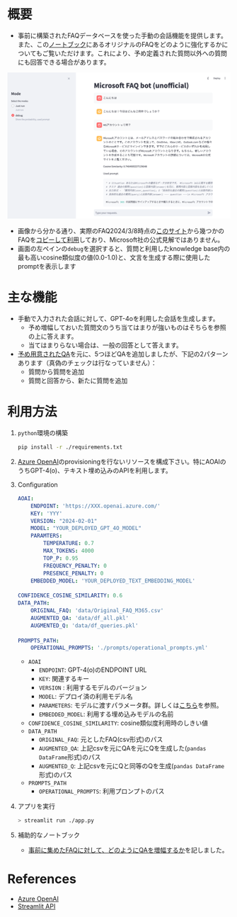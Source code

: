 # 概要

- 事前に構築されたFAQデータベースを使った手動の会話機能を提供します。また、この[ノートブック](./Question_Augment.ipynb)にあるオリジナルのFAQをどのように強化するかについてもご覧いただけます。これにより、予め定義された質問以外への質問にも回答できる場合があります。

![image](./images/screenshot.png)

- 画像から分かる通り、実際のFAQ2024/3/8時点の[このサイト](./https://www.microsoft.com/ja-jp/microsoft-365/microsoft-365-for-home-and-school-faq)から幾つかのFAQを[コピーして利用](./data/Original_FAQ_M365.csv)しており、Microsoft社の公式見解ではありません。
- 画面の左ペインの`debug`を選択すると、質問と利用したknowledge base内の最も高いcosine類似度の値(0.0-1.0)と、文言を生成する際に使用したpromptを表示します

# 主な機能

- 手動で入力された会話に対して、GPT-4oを利用した会話を生成します。
    - 予め増幅しておいた質問文のうち当てはまりが強いものはそちらを参照の上に答えます。
    - 当てはまりらない場合は、一般の回答として答えます。
- [予め用意されたQA](./data/Original_FAQ_M365.csv)を元に、5つほどQAを追加しましたが、下記の2パターンあります（真偽のチェックは行なっていません）：
    - 質問から質問を追加
    - 質問と回答から、新たに質問を追加

# 利用方法

1. `python`環境の構築

    ```sh
    pip install -r ./requirements.txt
    ```

2. [Azure OpenAI](https://learn.microsoft.com/ja-jp/azure/ai-services/openai/)のprovisioningを行ないリソースを構成下さい。特にAOAIのうちGPT-4(o)、テキスト埋め込みのAPIを利用します。

3. Configuration

    ```yml
    AOAI:
        ENDPOINT: 'https://XXX.openai.azure.com/'
        KEY: 'YYY'
        VERSION: "2024-02-01"
        MODEL: "YOUR_DEPLOYED_GPT_4O_MODEL"
        PARAMTERS: 
            TEMPERATURE: 0.7
            MAX_TOKENS: 4000
            TOP_P: 0.95
            FREQUENCY_PENALTY: 0
            PRESENCE_PENALTY: 0
        EMBEDDED_MODEL: 'YOUR_DEPLOYED_TEXT_EMBEDDING_MODEL'

    CONFIDENCE_COSINE_SIMILARITY: 0.6
    DATA_PATH:
        ORIGINAL_FAQ: 'data/Original_FAQ_M365.csv'
        AUGMENTED_QA: 'data/df_all.pkl'
        AUGMENTED_Q: 'data/df_queries.pkl'

    PROMPTS_PATH:
        OPERATIONAL_PROMPTS: './prompts/operational_prompts.yml'
    ```

    - `AOAI`
        - `ENDPOINT`: GPT-4(o)のENDPOINT URL
        - `KEY`: 関連するキー
        - `VERSION` : 利用するモデルのバージョン
        - `MODEL`: デプロイ済の利用モデル名
        - `PARAMETERS`: モデルに渡すパラメータ群。詳しくは[こちら](https://learn.microsoft.com/ja-jp/azure/ai-services/openai/reference)を参照。
        - `EMBEDDED_MODEL`: 利用する埋め込みモデルの名前
    - `CONFIDENCE_COSINE_SIMILARITY`: cosine類似度利用時のしきい値
    - `DATA_PATH`
        - `ORIGINAL_FAQ`: 元としたFAQ(csv形式)のパス
        - `AUGMENTED_QA`: 上記csvを元にQAを元にQを生成した(`pandas DataFrame`形式)のパス
        - `AUGMENTED_Q`: 上記csvを元にQと同等のQを生成(`pandas DataFrame`形式)のパス
    - `PROMPTS_PATH`
        - `OPERATIONAL_PROMPTS`: 利用プロンプトのパス

4. アプリを実行

    ```sh
    > streamlit run ./app.py
    ```

5. 補助的なノートブック
    - [事前に集めたFAQに対して、どのようにQAを増幅するか](./Question_Augment.ipynb)を記しました。

# References
- [Azure OpenAI](https://learn.microsoft.com/en-us/azure/ai-services/openai/)
- [Streamlit API](https://docs.streamlit.io/develop/api-reference)



